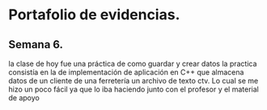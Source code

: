 # Portafolio de evidencias.

## Semana 6.
la clase de hoy fue una práctica de como guardar y crear datos
la practica consistía en la de implementación de aplicación en C++ que almacena datos de un cliente de una ferretería un archivo de texto ctv.
Lo cual se me hizo un poco fácil ya que lo iba haciendo junto con el profesor y el material de apoyo


